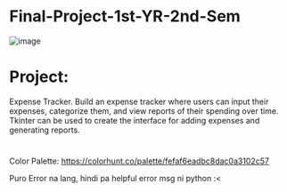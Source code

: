 # Final-Project-1st-YR-2nd-Sem

![image](https://github.com/ChristianJude23/Final-Project-1st-YR-2nd-Sem/assets/152279955/6446f1fd-b37a-4181-887b-504d126bd3ab)


# Project:
Expense Tracker. Build an expense tracker where users can input their expenses, categorize
them, and view reports of their spending over time. Tkinter can be used to create the interface for adding expenses and generating reports.

#

Color Palette:
https://colorhunt.co/palette/fefaf6eadbc8dac0a3102c57

Puro Error na lang, hindi pa helpful error msg ni python :<
